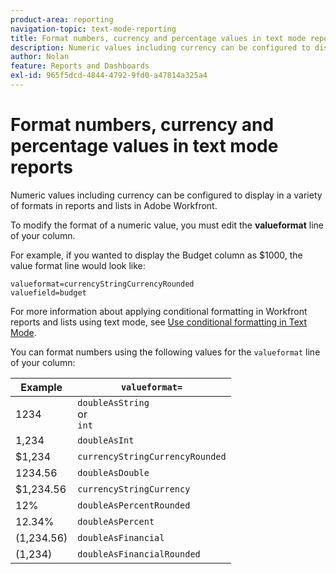 ```yaml
---
product-area: reporting
navigation-topic: text-mode-reporting
title: Format numbers, currency and percentage values in text mode reports
description: Numeric values including currency can be configured to display in a variety of formats in reports and lists in Adobe Workfront.
author: Nolan
feature: Reports and Dashboards
exl-id: 965f5dcd-4844-4792-9fd0-a47814a325a4
---
```

# Format numbers, currency and percentage values in text mode reports

<!-- Audited: 1/2025 -->

Numeric values including currency can be configured to display in a variety of formats in reports and lists in Adobe Workfront.

To modify the format of a numeric value, you must edit the **valueformat** line of your column.

For example, if you wanted to display the Budget column as $1000, the value format line would look like:

```
valueformat=currencyStringCurrencyRounded
valuefield=budget
```

For more information about applying conditional formatting in Workfront reports and lists using text mode, see [Use conditional formatting in Text Mode](../../../reports-and-dashboards/reports/text-mode/use-conditional-formatting-text-mode.md).

You can format numbers using the following values for the `valueformat` line of your column:

| Example | `valueformat=` |
|---|---|
| 1234 |`doubleAsString`<br>or<br>`int` |
| 1,234 |`doubleAsInt` |
| $1,234 |`currencyStringCurrencyRounded` |
| 1234.56 |`doubleAsDouble` |
| $1,234.56 |`currencyStringCurrency` |
| 12% |`doubleAsPercentRounded` |
| 12.34% |`doubleAsPercent` |
| (1,234.56) |`doubleAsFinancial` |
| (1,234) |`doubleAsFinancialRounded` |


